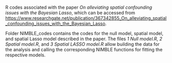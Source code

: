 R codes associated with the paper *On alleviating spatial confounding issues with the Bayesian Lasso*, which can be accessed from https://www.researchgate.net/publication/367342855_On_alleviating_spatial_confounding_issues_with_the_Bayesian_Lasso.

Folder NIMBLE_codes contains the codes for the null model, spatial model, and spatial Lasso model described in the paper. The files *1 Null model.R*, *2 Spatial model.R*, and *3 Spatial LASSO model.R* allow building the data for the analysis and calling the corresponding NIMBLE functions for fitting the respective models.
